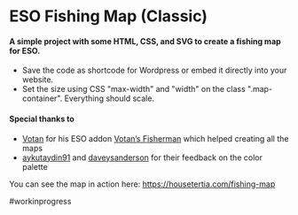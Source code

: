 # ESO Fishing Map (Classic)
#### A simple project with some HTML, CSS, and SVG to create a fishing map for ESO.
* Save the code as shortcode for Wordpress or embed it directly into your website.
* Set the size using CSS "max-width" and "width" on the class ".map-container". Everything should scale.


#### Special thanks to
* [Votan](https://www.esoui.com/forums/member.php?action=getinfo&userid=13996) for his ESO addon [Votan’s Fisherman](https://www.esoui.com/downloads/info918-VotansFisherman.html) which helped creating all the maps
* [aykutaydin91](https://www.reddit.com/user/aykutaydin91) and [daveysanderson](https://www.reddit.com/user/daveysanderson) for their feedback on the color palette


You can see the map in action here: https://housetertia.com/fishing-map

#workinprogress
